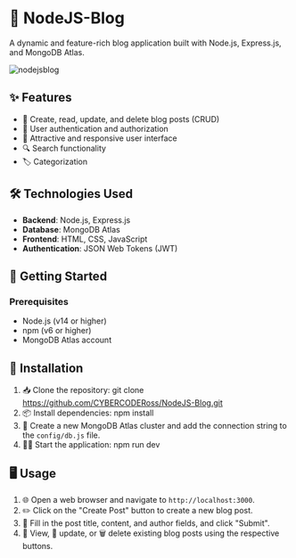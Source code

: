 # 🚀 NodeJS-Blog

A dynamic and feature-rich blog application built with Node.js, Express.js, and MongoDB Atlas.

![nodejsblog](https://github.com/user-attachments/assets/4d05b3f2-f412-4afc-b964-bc2314cc3070)


## ✨ Features

- 📝 Create, read, update, and delete blog posts (CRUD)
- 👤 User authentication and authorization
- 💅 Attractive and responsive user interface
- 🔍 Search functionality
- 🏷️ Categorization

## 🛠️ Technologies Used

- **Backend**: Node.js, Express.js
- **Database**: MongoDB Atlas
- **Frontend**: HTML, CSS, JavaScript 
- **Authentication**: JSON Web Tokens (JWT)

## 🚀 Getting Started

### Prerequisites

- Node.js (v14 or higher)
- npm (v6 or higher)
- MongoDB Atlas account

## 🚀 Installation

1. 📥 Clone the repository: git clone https://github.com/CYBERCODERoss/NodeJS-Blog.git
2. 📦 Install dependencies: npm install
3. 🔗 Create a new MongoDB Atlas cluster and add the connection string to the `config/db.js` file.
4. 🏃‍♂️ Start the application: npm run dev

## 🖥️ Usage

1. 🌐 Open a web browser and navigate to `http://localhost:3000`.
2. ✏️ Click on the "Create Post" button to create a new blog post.
3. 📝 Fill in the post title, content, and author fields, and click "Submit".
4. 👀 View, 🔄 update, or 🗑️ delete existing blog posts using the respective buttons.


